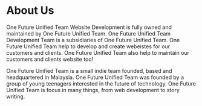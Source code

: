 <h1>About Us</h1>
<p>One Future Unified Team Website Development is fully owned and maintained by One Future Unified Team. One Future Unified Team Development Team is a subsidiaries of One Future Unified Team. One Future Unified Team help to develop and create webeistes for our customers and clients. One Future Unified Team also help to maintain our customers and clients website too!</p>
<p>One Future Unified Team is a small indie team founded, based and headquartered in Malaysia. One Future Unified Team was founded by a group of young teenagers interested in the future of technology. One Future Unified Team is focus in many things, from web development to story writing.</p>
